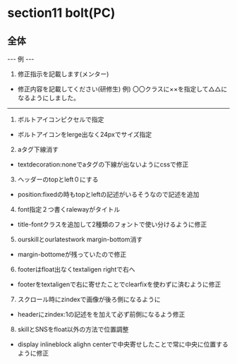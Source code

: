 # section11 bolt(PC)
## 全体
--- 例 ---
1. 修正指示を記載します(メンター)
  - 修正内容を記載してください(研修生)
    例) 〇〇クラスに××を指定して△△になるようにしました。
----------

1. ボルトアイコンピクセルで指定
  - ボルトアイコンをlerge出なく24pxでサイズ指定

2. aタグ下線消す
  - textdecoration:noneでaタグの下線が出ないようにcssで修正

3. ヘッダーのtopとleft０にする
  - position:fixedの時もtopとleftの記述がいるそうなので記述を追加

4. font指定２つ書くralewayがタイトル
  - title-fontクラスを追加して2種類のフォントで使い分けるように修正

5. ourskillとourlatestwork margin-bottom消す
  - margin-bottomeが残っていたので修正

6. footerはfloat出なくtextaligen rightで右へ
  - footerをtextaligenで右に寄せたことでclearfixを使わずに済むように修正

7. スクロール時にzindexで画像が後ろ側になるように
  - headerにzindex:1の記述をを加えて必ず前側になるよう修正

8. skillとSNSをfloat以外の方法で位置調整
  - display inlineblock alighn centerで中央寄せしたことで常に中央に位置するように修正
